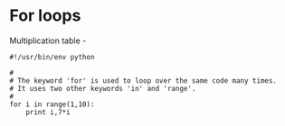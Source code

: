 # For loops


Multiplication table  -

~~~~~~~~
#!/usr/bin/env python

#
# The keyword 'for' is used to loop over the same code many times.
# It uses two other keywords 'in' and 'range'. 
#
for i in range(1,10):
    print i,7*i

~~~~~~~~


